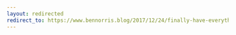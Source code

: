 ```yaml
---
layout: redirected
redirect_to: https://www.bennorris.blog/2017/12/24/finally-have-everything.html
---
```

